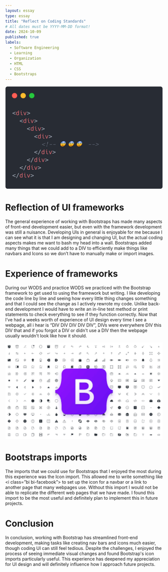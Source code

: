 ```yaml
---
layout: essay
type: essay
title: "Reflect on Coding Standards"
# All dates must be YYYY-MM-DD format!
date: 2024-10-09
published: true
labels:
  - Software Engineering
  - Learning
  - Organization
  - HTML
  - CSS
  - Bootstraps
---
```


<img width="550px" class="rounded float-start pe-4" src="../img/Bootstraps/DIV.png">

# Reflection of UI frameworks
The general experience of working with Bootstraps has made many aspects of front-end development easier, but even with the framework development was still a nuisance. Developing UIs in general is enjoyable for me because I can see what it is that I am designing and changing UI, but the actual coding aspects makes me want to bash my head into a wall. Bootstraps added many things that we could add to a DIV to efficiently make things like navbars and Icons so we don’t have to manually make or import images.

# Experience of frameworks
During our WODS and practice WODS we practiced with the Bootstrap framework to get used to using the framework but writing. I like developing the code line by line and seeing how every little thing changes something and that I could see the change as I actively rewrote my code. Unlike back-end development I would have to write an in-line test method or print statements to check everything to see if they function correctly. Now that I’ve had a weeks worth of experience of UI design every time I see a webpage, all i hear is “DIV DIV DIV DIV DIV”, DIVs were everywhere DIV this DIV that and if you forgot a DIV or didn't use a DIV then the webpage usually wouldn't look like how it should.

<img width="550px" class="rounded float-start pe-4" src="../img/Bootstraps/boots.png">

# Bootstraps imports
The imports that we could use for Bootstraps that I enjoyed the most during this experience was the Icon import. This allowed me to write something like <i class=”bi bi-facebook”> to set up the icon for a navbar or a link to another page that many webpages use. Without this import I would not be able to replicate the different web pages that we have made. I found this import to be the most useful and definitely plan to implement this in future projects. 

# Conclusion
In conclusion, working with Bootstrap has streamlined front-end development, making tasks like creating nav bars and icons much easier, though coding UI can still feel tedious. Despite the challenges, I enjoyed the process of seeing immediate visual changes and found Bootstrap's icon imports particularly useful. This experience has deepened my appreciation for UI design and will definitely influence how I approach future projects.




